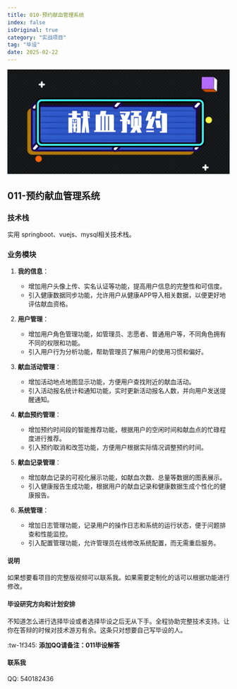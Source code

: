 ```yaml
---
title: 010-预约献血管理系统
index: false
isOriginal: true
category: "实战项目"
tag: "毕设"
date: 2025-02-22
---
```


![](./010.png)

## 011-预约献血管理系统

### 技术栈
实用 springboot、vuejs、mysql相关技术栈。

### 业务模块
1. **我的信息**：
    - 增加用户头像上传、实名认证等功能，提高用户信息的完整性和可信度。
    - 引入健康数据同步功能，允许用户从健康APP导入相关数据，以便更好地评估献血资格。

2. **用户管理**：
    - 增加用户角色管理功能，如管理员、志愿者、普通用户等，不同角色拥有不同的权限和功能。
    - 引入用户行为分析功能，帮助管理员了解用户的使用习惯和偏好。

3. **献血活动管理**：
    - 增加活动地点地图显示功能，方便用户查找附近的献血活动。
    - 引入活动报名统计和通知功能，实时更新活动报名人数，并向用户发送提醒通知。

4. **献血预约管理**：
    - 增加预约时间段的智能推荐功能，根据用户的空闲时间和献血点的忙碌程度进行推荐。
    - 引入预约取消和改签功能，方便用户根据实际情况调整预约时间。

5. **献血记录管理**：
    - 增加献血记录的可视化展示功能，如献血次数、总量等数据的图表展示。
    - 引入健康报告生成功能，根据用户的献血记录和健康数据生成个性化的健康报告。

6. **系统管理**：
    - 增加日志管理功能，记录用户的操作日志和系统的运行状态，便于问题排查和性能监控。
    - 引入配置管理功能，允许管理员在线修改系统配置，而无需重启服务。

#### 说明
如果想要看项目的完整版视频可以联系我。如果需要定制化的话可以根据功能进行修改。

#### 毕设研究方向和计划安排
不知道怎么进行选择毕设或者选择毕设之后无从下手。全程协助完整技术支持。让你在答辩的时候对技术游刃有余。这条只对想要自己写毕设的人。

:tw-1f345: **添加QQ请备注：011毕设解答**

#### 联系我
QQ: 540182436
